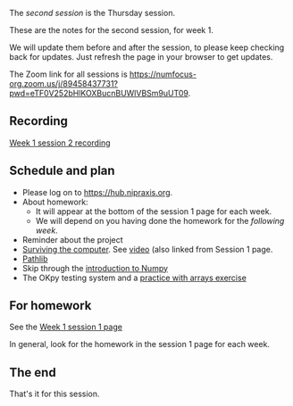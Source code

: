 The *second session* is the Thursday session.

These are the notes for the second session, for week 1.

We will update them before and after the session, to please keep checking back for updates.  Just refresh the page in your browser to get updates.

The Zoom link for all sessions is
<https://numfocus-org.zoom.us/j/89458437731?pwd=eTF0V252bHlKOXBucnBUWlVBSm9uUT09>.

## Recording

[Week 1 session
2 recording](https://numfocus-org.zoom.us/rec/share/9Zk3OXgETh7uEELdfkzOttXp7yYm2pFwvPhGEfvLIFR-eHkHy90Zgpi-XpGP0cQJ.sXh_0FQlkaYs7k_g?startTime=1691064163000)

## Schedule and plan

- Please log on to <https://hub.nipraxis.org>.
- About homework:
  - It will appear at the bottom of the session 1 page for each week.
  - We will depend on you having done the homework for the _following week_.
- Reminder about the project
- [Surviving the
  computer](https://textbook.nipraxis.org/surviving_computers.html).  See
  [video](https://player.vimeo.com/video/693542789?h=63ccfc6dfa) (also linked from Session 1 page.
- [Pathlib](https://textbook.nipraxis.org/pathlib.html)
- Skip through the [introduction to
  Numpy](https://textbook.nipraxis.org/numpy_intro.html)
- The OKpy testing system and a [practice with arrays
  exercise](https://hub.nipraxis.org/hub/user-redirect/git-pull?repo=https%3A//github.com/nipraxis/array_practice&subPath=array_practice.ipynb)

## For homework

See the [Week 1 session 1 page](https://apps.learn.nipraxis.org/learning/course/course-v1:Nipraxis+NI1+2023_NI1/block-v1:Nipraxis+NI1+2023_NI1+type@sequential+block@a292732b08514bbaa13ca5f862182dcd/block-v1:Nipraxis+NI1+2023_NI1+type@vertical+block@73fc602fe7034cd1913edd805920cf7e)

In general, look for the homework in the session 1 page for each week.

## The end

That's it for this session.
